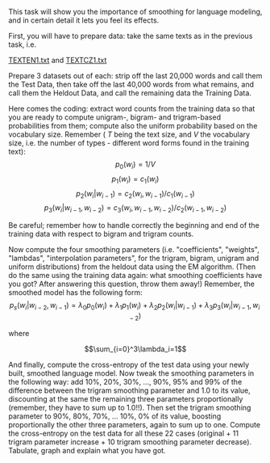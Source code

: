 This task will show you the importance of smoothing for language modeling, and in certain detail it lets you feel its effects.

First, you will have to prepare data: take the same texts as in the previous task, i.e.

[TEXTEN1.txt](TEXTEN1.txt) and [TEXTCZ1.txt](TEXTCZ1.txt)

Prepare 3 datasets out of each: strip off the last 20,000 words and call them the Test Data, then take off the last 40,000 words from what remains, and call them the Heldout Data, and call the remaining data the Training Data.

Here comes the coding: extract word counts from the training data so that you are ready to compute unigram-, bigram- and trigram-based probabilities from them; compute also the uniform probability based on the vocabulary size. Remember ( $T$ being the text size, and $V$ the vocabulary size, i.e. the number of types - different word forms found in the training text):
$$p_0(w_i)=1/V$$
$$p_1(w_i)=c_1(w_i)$$
$$p_2(w_i|w_{i-1})=c_2(w_i,w_{i-1})/c_1(w_{i-1})$$
$$p_3(w_i|w_{i-1},w_{i-2}) = c_3(w_i,w_{i-1},w_{i-2})/c_2(w_{i-1},w_{i-2})$$

Be careful; remember how to handle correctly the beginning and end of the training data with respect to bigram and trigram counts.

Now compute the four smoothing parameters (i.e. "coefficients", "weights", "lambdas", "interpolation parameters", for the trigram, bigram, unigram and uniform distributions) from the heldout data using the EM algorithm. (Then do the same using the training data again: what smoothing coefficients have you got? After answering this question, throw them away!) Remember, the smoothed model has the following form:
$$p_s(w_i|w_{i-2},w_{i-1})=\lambda_0p_0(w_i)+\lambda_1p_1(w_i)+\lambda_2p_2(w_i|w_{i-1})+\lambda_3p_3(w_i|w_{i-1},w_{i-2})$$

where

$$\sum_{i=0}^3\lambda_i=1$$

And finally, compute the cross-entropy of the test data using your newly built, smoothed language model. Now tweak the smoothing parameters in the following way: add 10%, 20%, 30%, ..., 90%, 95% and 99% of the difference between the trigram smoothing parameter and 1.0 to its value, discounting at the same the remaining three parameters proportionally (remember, they have to sum up to 1.0!!). Then set the trigram smoothing parameter to 90%, 80%, 70%, ... 10%, 0% of its value, boosting proportionally the other three parameters, again to sum up to one. Compute the cross-entropy on the test data for all these 22 cases (original + 11 trigram parameter increase + 10 trigram smoothing parameter decrease). Tabulate, graph and explain what you have got.
